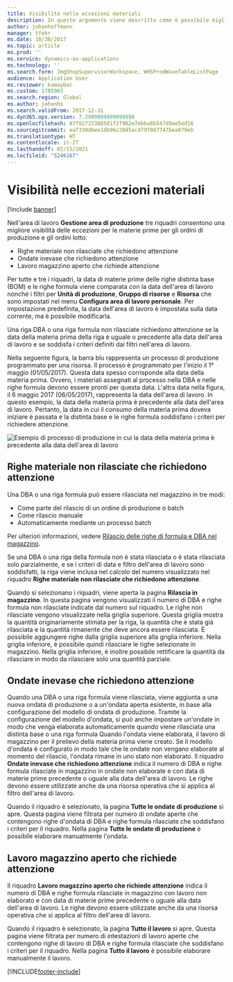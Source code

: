 ```yaml
---
title: Visibilità nelle eccezioni materiali
description: In questo argomento viene descritto come è possibile migliorare la visibilità delle eccezioni per le materie prime per gli ordini di produzione e gli ordini batch.
author: johanhoffmann
manager: tfehr
ms.date: 10/30/2017
ms.topic: article
ms.prod: ''
ms.service: dynamics-ax-applications
ms.technology: ''
ms.search.form: JmgShopSupervisorWorkspace, WHSProdWaveTableListPage
audience: Application User
ms.reviewer: kamaybac
ms.custom: 1705903
ms.search.region: Global
ms.author: johanho
ms.search.validFrom: 2017-12-31
ms.dyn365.ops.version: 7.2999999999999998
ms.openlocfilehash: 87f82733388501f2f902e7ebba8b547d9ae5ed16
ms.sourcegitcommit: eaf330dbee1db96c20d5ac479f007747bea079eb
ms.translationtype: HT
ms.contentlocale: it-IT
ms.lasthandoff: 02/15/2021
ms.locfileid: "5246167"
---
```

# <a name="visibility-into-material-exceptions"></a>Visibilità nelle eccezioni materiali

[!include [banner](../includes/banner.md)]

Nell'area di lavoro **Gestione area di produzione** tre riquadri consentono una migliore visibilità delle eccezioni per le materie prime per gli ordini di produzione e gli ordini lotto:

- Righe materiale non rilasciate che richiedono attenzione
- Ondate inevase che richiedono attenzione
- Lavoro magazzino aperto che richiede attenzione

Per tutte e tre i riquadri, la data di materie prime delle righe distinta base (BOM) e le righe formula viene comparata con la data dell'area di lavoro nonché i filtri per **Unità di produzione**, **Gruppo di risorse** e **Risorsa** che sono impostati nel menu **Configura area di lavoro personale**. Per impostazione predefinita, la data dell'area di lavoro è impostata sulla data corrente, ma è possibile modificarla.

Una riga DBA o una riga formula non rilasciate richiedono attenzione se la data della materia prima della riga è uguale o precedente alla data dell'area di lavoro e se soddisfa i criteri definiti dai filtri nell'area di lavoro.

Nella seguente figura, la barra blu rappresenta un processo di produzione programmato per una risorsa. Il processo è programmato per l'inizio il 1° maggio (01/05/2017). Questa data spesso corrisponde alla data della materia prima. Ovvero, i materiali assegnati al processo nella DBA e nelle righe formula devono essere pronti per questa data. L'altra data nella figura, il 6 maggio 2017 (06/05/2017), rappresenta la data dell'area di lavoro. In questo esempio, la data della materia prima è precedente alla data dell'area di lavoro. Pertanto, la data in cui il consumo della materia prima doveva iniziare è passata e la distinta base e le righe formula soddisfano i criteri per richiedere attenzione.

![Esempio di processo di produzione in cui la data della materia prima è precedente alla data dell'area di lavoro](./media/improved-visibility.png)

## <a name="unreleased-material-lines-needing-attention"></a>Righe materiale non rilasciate che richiedono attenzione

Una DBA o una riga formula può essere rilasciata nel magazzino in tre modi:

- Come parte del rilascio di un ordine di produzione o batch
- Come rilascio manuale
- Automaticamente mediante un processo batch

Per ulteriori informazioni, vedere [Rilascio delle righe di formula e DBA nel magazzino](releasing-bom-and-formula-lines-to-warehouse.md). 

Se una DBA o una riga della formula non è stata rilasciata o è stata rilasciata solo parzialmente, e se i criteri di data e filtro dell'area di lavoro sono soddisfatti, la riga viene inclusa nel calcolo del numero visualizzato nel riquadro **Righe materiale non rilasciate che richiedono attenzione**.

Quando si selezionano i riquadri, viene aperta la pagina **Rilascia in magazzino**. In questa pagina vengono visualizzati il numero di DBA e righe formula non rilasciate indicate dal numero sul riquadro. Le righe non rilasciate vengono visualizzate nella griglia superiore. Questa griglia mostra la quantità originariamente stimata per la riga, la quantità che è stata già rilasciata e la quantità rimanente che deve ancora essere rilasciata. È possibile aggiungere righe dalla griglia superiore alla griglia inferiore. Nella griglia inferiore, è possibile quindi rilasciare le righe selezionate in magazzino. Nella griglia inferiore, è inoltre possibile rettificare la quantità da rilasciare in modo da rilasciare solo una quantità parziale.

## <a name="unprocessed-waves-needing-attention"></a>Ondate inevase che richiedono attenzione

Quando una DBA o una riga formula viene rilasciata, viene aggiunta a una nuova ondata di produzione o a un'ondata aperta esistente, in base alla configurazione del modello di ondata di produzione. Tramite la configurazione del modello d'ondata, si può anche impostare un'ondate in modo che venga elaborata automaticamente quando viene rilasciata una distinta base o una riga formula Quando l'ondata viene elaborata, il lavoro di magazzino per il prelievo della materia prima viene creato. Se il modello d'ondata è configurato in modo tale che le ondate non vengano elaborate al momento del rilascio, l'ondata rimane in uno stato non elaborato. Il riquadro **Ondate inevase che richiedono attenzione** indica il numero di DBA e righe formula rilasciate in magazzino in ondate non elaborate e con data di materie prime precedente o uguale alla data dell'area di lavoro. Le righe devono essere utilizzate anche da una risorsa operativa che si applica al filtro dell'area di lavoro.

Quando il riquadro è selezionato, la pagina **Tutte le ondate di produzione** si apre. Questa pagina viene filtrata per numero di ondate aperte che contengono righe d'ondata di DBA e righe formula rilasciate che soddisfano i criteri per il riquadro. Nella pagina **Tutte le ondate di produzione** è possibile elaborare manualmente l'ondata.

## <a name="open-warehouse-work-needing-attention"></a>Lavoro magazzino aperto che richiede attenzione

Il riquadro **Lavoro magazzino aperto che richiede attenzione** indica il numero di DBA e righe formula rilasciate in magazzino con lavoro non elaborato e con data di materie prime precedente o uguale alla data dell'area di lavoro. Le righe devono essere utilizzate anche da una risorsa operativa che si applica al filtro dell'area di lavoro.

Quando il riquadro è selezionato, la pagina **Tutto il lavoro** si apre. Questa pagina viene filtrata per numero di intestazioni di lavoro aperte che contengono righe di lavoro di DBA e righe formula rilasciate che soddisfano i criteri per il riquadro. Nella pagina **Tutto il lavoro** è possibile elaborare manualmente il lavoro.


[!INCLUDE[footer-include](../../includes/footer-banner.md)]